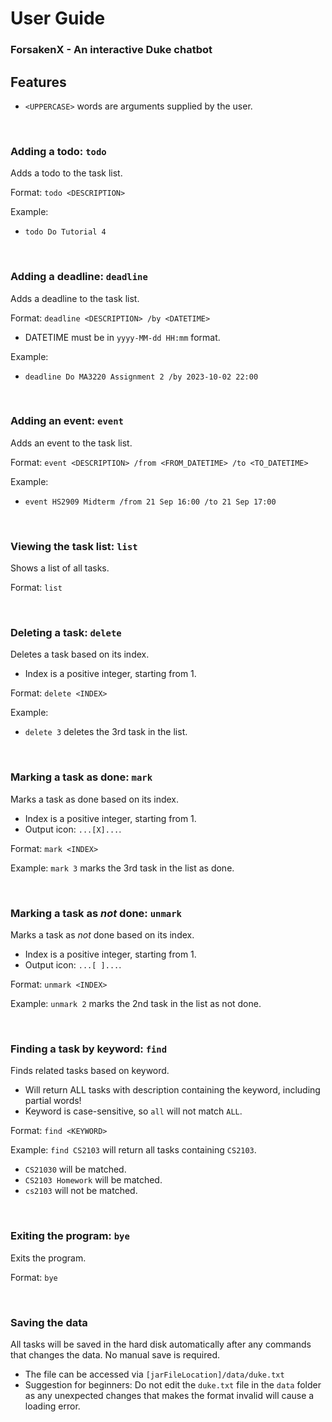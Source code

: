 # User Guide
### ForsakenX - An interactive Duke chatbot

## Features 
* `<UPPERCASE>` words are arguments supplied by the user.

<br>

### Adding a todo: `todo`

Adds a todo to the task list. 

Format: `todo <DESCRIPTION>`

Example: 
* `todo Do Tutorial 4`

<br>

### Adding a deadline: `deadline`

Adds a deadline to the task list.

Format: `deadline <DESCRIPTION> /by <DATETIME>`

* DATETIME must be in `yyyy-MM-dd HH:mm` format. 

Example:
* `deadline Do MA3220 Assignment 2 /by 2023-10-02 22:00`

<br>

### Adding an event: `event`

Adds an event to the task list.

Format: `event <DESCRIPTION> /from <FROM_DATETIME> /to <TO_DATETIME>`

Example:
* `event HS2909 Midterm /from 21 Sep 16:00 /to 21 Sep 17:00`

<br>

### Viewing the task list: `list`

Shows a list of all tasks.

Format: `list`

<br>

### Deleting a task: `delete`

Deletes a task based on its index.
* Index is a positive integer, starting from 1.

Format: `delete <INDEX>`

Example:
* `delete 3` deletes the 3rd task in the list.

<br>

### Marking a task as done: `mark`

Marks a task as done based on its index.
* Index is a positive integer, starting from 1.
* Output icon: `...[X]...`.

Format: `mark <INDEX>`

Example: `mark 3` marks the 3rd task in the list as done.

<br>

### Marking a task as _not_ done: `unmark`

Marks a task as  _not_ done based on its index.
* Index is a positive integer, starting from 1.
* Output icon: `...[ ]...`.

Format: `unmark <INDEX>`

Example: `unmark 2` marks the 2nd task in the list as not done.

<br>

### Finding a task by keyword: `find`

Finds related tasks based on keyword.
* Will return ALL tasks with description containing the keyword, including partial words!
* Keyword is case-sensitive, so `all` will not match `ALL`.

Format: `find <KEYWORD>`

Example: `find CS2103` will return all tasks containing `CS2103`.
* `CS21030` will be matched.
* `CS2103 Homework` will be matched.
* `cs2103` will not be matched.

<br>

### Exiting the program: `bye`

Exits the program.

Format: `bye`

<br>

### Saving the data
All tasks will be saved in the hard disk automatically after any
commands that changes the data. No manual save is required.
* The file can be accessed via `[jarFileLocation]/data/duke.txt`
* Suggestion for beginners: Do not edit the `duke.txt` file in the `data` folder 
as any unexpected changes that makes the format invalid will cause 
a loading error.